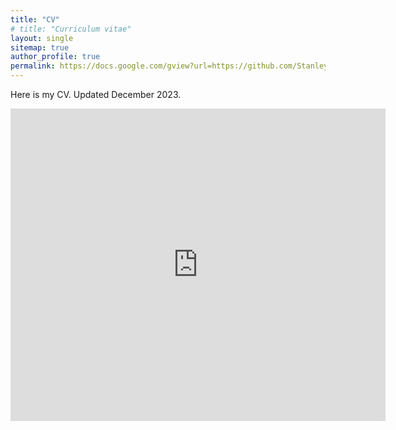 ```yaml
---
title: "CV"
# title: "Curriculum vitae"
layout: single
sitemap: true
author_profile: true
permalink: https://docs.google.com/gview?url=https://github.com/StanleyN1/website/raw/gh-pages/assets/documents/stanleyn_cv_2023.pdf
---
```


Here is my CV. Updated December 2023.

<iframe src="https://docs.google.com/gview?url=https://github.com/StanleyN1/website/raw/gh-pages/assets/documents/stanleyn_cv_2023.pdf
.pdf&embedded=true" style="width:600px; height:500px;" frameborder="0"></iframe>

<!-- 
<object data="/assets/documents/cv.pdf" type="application/pdf" width="700px" height="700px">
    <embed src="/assets/documents/cv.pdf">
        <p>This browser does not support PDFs. Please <a href="/assets/documents/cv.pdf">download the PDF</a> to view.</p>
    </embed>
</object>

[Download my CV](/assets/documents/cv.pdf) -->

